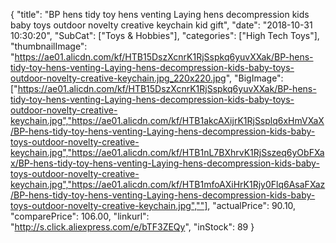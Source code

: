 {
	"title": "BP hens tidy toy hens venting Laying hens decompression kids baby toys outdoor novelty creative keychain kid gift",
	"date": "2018-10-31 10:30:20",
	"SubCat": ["Toys & Hobbies"],
	"categories": ["High Tech Toys"],
	"thumbnailImage": "https://ae01.alicdn.com/kf/HTB15DszXcnrK1RjSspkq6yuvXXak/BP-hens-tidy-toy-hens-venting-Laying-hens-decompression-kids-baby-toys-outdoor-novelty-creative-keychain.jpg_220x220.jpg",
	"BigImage": ["https://ae01.alicdn.com/kf/HTB15DszXcnrK1RjSspkq6yuvXXak/BP-hens-tidy-toy-hens-venting-Laying-hens-decompression-kids-baby-toys-outdoor-novelty-creative-keychain.jpg","https://ae01.alicdn.com/kf/HTB1akcAXijrK1RjSsplq6xHmVXaX/BP-hens-tidy-toy-hens-venting-Laying-hens-decompression-kids-baby-toys-outdoor-novelty-creative-keychain.jpg","https://ae01.alicdn.com/kf/HTB1nL7BXhrvK1RjSszeq6yObFXax/BP-hens-tidy-toy-hens-venting-Laying-hens-decompression-kids-baby-toys-outdoor-novelty-creative-keychain.jpg","https://ae01.alicdn.com/kf/HTB1mfoAXiHrK1Rjy0Flq6AsaFXaz/BP-hens-tidy-toy-hens-venting-Laying-hens-decompression-kids-baby-toys-outdoor-novelty-creative-keychain.jpg",""],
	"actualPrice": 90.10,
	"comparePrice": 106.00,
	"linkurl": "http://s.click.aliexpress.com/e/bTF3ZEQy",
	"inStock": 89
}
